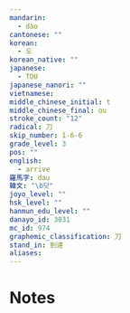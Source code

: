 ```yaml
---
mandarin:
  - dào
cantonese: ""
korean:
  - 도
korean_native: ""
japanese:
  - TOU
japanese_nanori: ""
vietnamese:
middle_chinese_initial: t
middle_chinese_final: ɑu
stroke_count: "12"
radical: 刀
skip_number: 1-6-6
grade_level: 3
pos: ""
english:
  - arrive
羅馬字: dau
韓文: "\b닷"
joyo_level: ""
hsk_level: ""
hanmun_edu_level: ""
danayo_id: 3031
mc_id: 974
graphemic_classification: 刀
stand_in: 到達
aliases:
---
```


# Notes
